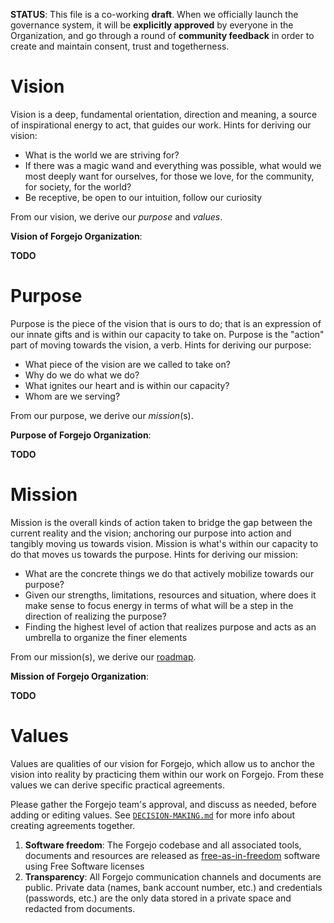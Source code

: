 **STATUS**: This file is a co-working **draft**. When we officially launch the
governance system, it will be **explicitly approved** by everyone in the
Organization, and go through a round of **community feedback** in order to
create and maintain consent, trust and togetherness.

# Vision

Vision is a deep, fundamental orientation, direction and meaning, a source of
inspirational energy to act, that guides our work. Hints for deriving our
vision:

- What is the world we are striving for?
- If there was a magic wand and everything was possible, what would we most
  deeply want for ourselves, for those we love, for the community, for society,
  for the world?
- Be receptive, be open to our intuition, follow our curiosity

From our vision, we derive our *purpose* and *values*.

**Vision of Forgejo Organization**:

**TODO**

# Purpose

Purpose is the piece of the vision that is ours to do; that is an expression of
our innate gifts and is within our capacity to take on. Purpose is the "action"
part of moving towards the vision, a verb. Hints for deriving our purpose:

- What piece of the vision are we called to take on?
- Why do we do what we do?
- What ignites our heart and is within our capacity?
- Whom are we serving?

From our purpose, we derive our *mission*(s).

**Purpose of Forgejo Organization**:

**TODO**

# Mission

Mission is the overall kinds of action taken to bridge the gap between the
current reality and the vision; anchoring our purpose into action and tangibly
moving us towards vision. Mission is what's within our capacity to do that
moves us towards the purpose. Hints for deriving our mission:

- What are the concrete things we do that actively mobilize towards our purpose?
- Given our strengths, limitations, resources and situation, where does it make
  sense to focus energy in terms of what will be a step in the direction of
  realizing the purpose?
- Finding the highest level of action that realizes purpose and acts as an
  umbrella to organize the finer elements

From our mission(s), we derive our
[roadmap](https://codeberg.org/forgejo/meta/issues/10).

**Mission of Forgejo Organization**:

**TODO**

# Values

Values are qualities of our vision for Forgejo, which allow us to anchor the
vision into reality by practicing them within our work on Forgejo. From these
values we can derive specific practical agreements.

Please gather the Forgejo team's approval, and discuss as needed, before
adding or editing values. See [`DECISION-MAKING.md`](DECISION-MAKING.md) for
more info about creating agreements together.

1. **Software freedom**: The Forgejo codebase and all associated tools,
   documents and resources are released as
   [free-as-in-freedom](https://www.gnu.org/philosophy/free-sw.en.html)
   software using Free Software licenses
2. **Transparency**: All Forgejo communication channels and documents are public.
   Private data (names, bank account number, etc.) and credentials (passwords, etc.)
   are the only data stored in a private space and redacted from documents.
